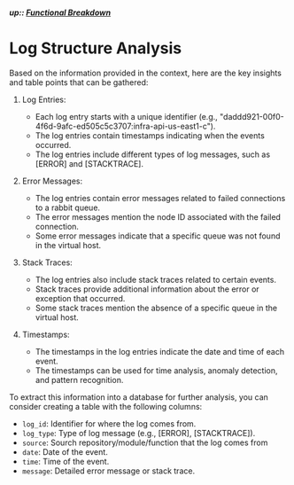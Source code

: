 ##### up:: [Functional Breakdown](../functional_breakdown.md)

# Log Structure Analysis

Based on the information provided in the context, here are the key insights and table points that can be gathered:

1. Log Entries:
   
   - Each log entry starts with a unique identifier (e.g., "daddd921-00f0-4f6d-9afc-ed505c5c3707:infra-api-us-east1-c").
   - The log entries contain timestamps indicating when the events occurred.
   - The log entries include different types of log messages, such as [ERROR] and [STACKTRACE].

2. Error Messages:
   
   - The log entries contain error messages related to failed connections to a rabbit queue.
   - The error messages mention the node ID associated with the failed connection.
   - Some error messages indicate that a specific queue was not found in the virtual host.

3. Stack Traces:
   
   - The log entries also include stack traces related to certain events.
   - Stack traces provide additional information about the error or exception that occurred.
   - Some stack traces mention the absence of a specific queue in the virtual host.

4. Timestamps:
   
   - The timestamps in the log entries indicate the date and time of each event.
   - The timestamps can be used for time analysis, anomaly detection, and pattern recognition.

To extract this information into a database for further analysis, you can consider creating a table with the following columns:

- `log_id`: Identifier for where the log comes from.
- `log_type`: Type of log message (e.g., [ERROR], [STACKTRACE]).
- `source`: Sourch repository/module/function that the log comes from
- `date`: Date of the event.
- `time`: Time of the event.
- `message`: Detailed error message or stack trace.
